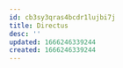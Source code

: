 ```yaml
---
id: cb3sy3qras4bcdr1lujbi7j
title: Directus
desc: ''
updated: 1666246339244
created: 1666246339244
---
```

